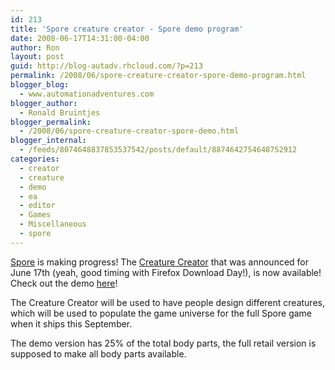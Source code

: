 ```yaml
---
id: 213
title: 'Spore creature creator - Spore demo program'
date: 2008-06-17T14:31:00-04:00
author: Ron
layout: post
guid: http://blog-autadv.rhcloud.com/?p=213
permalink: /2008/06/spore-creature-creator-spore-demo-program.html
blogger_blog:
  - www.automationadventures.com
blogger_author:
  - Ronald Bruintjes
blogger_permalink:
  - /2008/06/spore-creature-creator-spore-demo.html
blogger_internal:
  - /feeds/8074648837853537542/posts/default/8874642754648752912
categories:
  - creator
  - creature
  - demo
  - ea
  - editor
  - Games
  - Miscellaneous
  - spore
---
```

<a href="http://www.spore.com/" target="_blank">Spore</a> is making progress! The <a href="http://www.spore.com/what/platforms#platformscreaturecreator" target="_blank">Creature Creator</a> that was announced for June 17th (yeah, good timing with Firefox Download Day!), is now available! Check out the demo [here](http://tinyurl.com/5rz43j)!

The Creature Creator will be used to have people design different creatures, which will be used to populate the game universe for the full Spore game when it ships this September.

The demo version has 25% of the total body parts, the full retail version is supposed to make all body parts available.